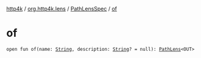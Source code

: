 [http4k](../../index.md) / [org.http4k.lens](../index.md) / [PathLensSpec](index.md) / [of](./of.md)

# of

`open fun of(name: `[`String`](https://kotlinlang.org/api/latest/jvm/stdlib/kotlin/-string/index.html)`, description: `[`String`](https://kotlinlang.org/api/latest/jvm/stdlib/kotlin/-string/index.html)`? = null): `[`PathLens`](../-path-lens/index.md)`<OUT>`